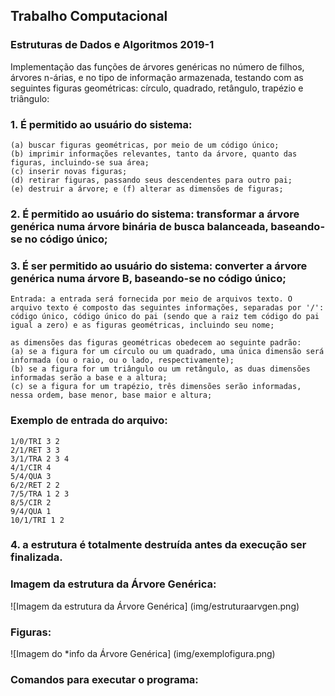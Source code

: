 ## Trabalho Computacional
### Estruturas de Dados e Algoritmos 2019-1

Implementação das funções de árvores genéricas no número de filhos, árvores n-árias, e no tipo de informação armazenada, testando com as seguintes figuras geométricas: círculo, quadrado, retângulo, trapézio e triângulo:

### 1. É permitido ao usuário do sistema: 
    (a) buscar figuras geométricas, por meio de um código único;
    (b) imprimir informações relevantes, tanto da árvore, quanto das figuras, incluindo-se sua área; 
    (c) inserir novas figuras; 
    (d) retirar figuras, passando seus descendentes para outro pai; 
    (e) destruir a árvore; e (f) alterar as dimensões de figuras;
    
### 2. É permitido ao usuário do sistema: transformar a árvore genérica numa árvore binária de busca balanceada, baseando-se no código único;
    
### 3. É ser permitido ao usuário do sistema: converter a árvore genérica numa árvore B, baseando-se no código único;
    
    Entrada: a entrada será fornecida por meio de arquivos texto. O arquivo texto é composto das seguintes informações, separadas por '/': código único, código único do pai (sendo que a raiz tem código do pai igual a zero) e as figuras geométricas, incluindo seu nome;

    as dimensões das figuras geométricas obedecem ao seguinte padrão: 
    (a) se a figura for um círculo ou um quadrado, uma única dimensão será informada (ou o raio, ou o lado, respectivamente); 
    (b) se a figura for um triângulo ou um retângulo, as duas dimensões informadas serão a base e a altura;
    (c) se a figura for um trapézio, três dimensões serão informadas, nessa ordem, base menor, base maior e altura;

### Exemplo de entrada do arquivo:    
```
1/0/TRI 3 2
2/1/RET 3 3
3/1/TRA 2 3 4
4/1/CIR 4
5/4/QUA 3
6/2/RET 2 2
7/5/TRA 1 2 3
8/5/CIR 2
9/4/QUA 1
10/1/TRI 1 2
```
    
### 4. a estrutura é totalmente destruída antes da execução ser finalizada.

### Imagem da estrutura da Árvore Genérica:

![Imagem da estrutura da Árvore Genérica] (img/estruturaarvgen.png)

### Figuras:

![Imagem do *info da Árvore Genérica] (img/exemplofigura.png)

### Comandos para executar o programa:




